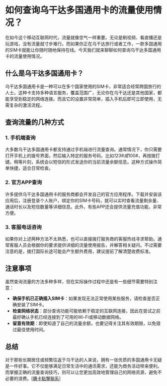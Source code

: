 # 如何查询乌干达多国通用卡的流量使用情况？

在如今这个移动互联网时代，流量就像空气一样重要。无论是刷视频、看直播还是玩游戏，没有流量就寸步难行。而如果你正在乌干达旅行或者工作，一款多国通用的SIM卡就能让你随时随地保持在线。今天我们就来聊聊如何查询乌干达多国通用卡的流量使用情况。

## 什么是乌干达多国通用卡？

乌干达多国通用卡是一种可以在多个国家使用的SIM卡，非常适合经常跨国旅行的人士。这种卡支持多种语言服务，覆盖范围广，无论你在乌干达还是其他国家，都能享受到稳定的网络连接。而且它的设置非常简单，插入手机后即可立即使用，无需复杂的激活流程。

## 查询流量的几种方式

### 1. 手机端查询

大多数乌干达多国通用卡都支持通过手机端进行流量查询。通常情况下，你只需要打开手机上的拨号界面，然后输入特定的服务号码，比如*123#或*100#，再按拨打键。稍等片刻，系统会以短信的形式发送你的当前流量余额信息。这种方式操作简单快捷，适合日常检查。

### 2. 官方APP查询

许多提供乌干达多国通用卡的服务商都会开发自己的官方应用程序。下载并安装该应用后，注册登录个人账户，绑定你的SIM卡号码，就可以实时查看流量剩余量、通话时长以及短信数量等详细信息。此外，有些APP还会提供流量充值功能，非常方便。

### 3. 客服电话咨询

如果你对上述两种方法不太熟悉，也可以直接拨打服务商的客服热线寻求帮助。通常客服人员会根据你的要求提供详细的流量使用报告，并解答相关疑问。不过需要注意的是，拨打国际长途可能会产生额外费用，建议提前了解清楚收费标准。

## 注意事项

虽然查询流量的方法多种多样，但在实际操作过程中还是有一些细节需要特别注意：

- **确保手机已正确插入SIM卡**：如果发现无法正常使用某些服务，请检查是否正确安装了SIM卡。
- **检查网络状态**：部分查询功能可能依赖于稳定的互联网连接，因此在尝试之前最好确认手机已经连接到了可用的Wi-Fi或移动数据网络。
- **留意有效期**：即使知道了自己的流量余额，也要记得关注其有效期限，以免错过最佳使用时间。

## 总结

对于那些长期居住或频繁往返于乌干达的人来说，拥有一张优质的多国通用卡无疑是一件好事。它不仅能够满足日常生活中的通讯需求，还能为商务活动带来便利。而掌握正确的流量查询技巧，则可以让您更加高效地管理自己的网络资源，避免不必要的浪费。[[購卡點擊聯系](https://t.me/s/esim1088)]